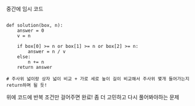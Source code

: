 중간에 임시 코드

```

def solution(box, n):
    answer = 0
    v = n

    if box[0] >= n or box[1] >= n or box[2] >= n:
        answer = n / v
    else:
        n += n
    return answer

# 주사위 넓이랑 상자 넓이 비교 + 가로 세로 높이 길이 비교해서 주사위 몇개 들어가는지 return하며 될 듯!

```

위에 코드에 반복 조건만 걸어주면 완료!
좀 더 고민하고 다시 풀어봐야하는 문제
